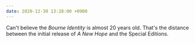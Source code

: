 ```yaml
---
date: 2020-12-30 13:28:00 +0900
---
```


Can't believe the _Bourne Identity_ is almost 20 years old. That's the distance between the initial release of _A New Hope_ and the Special Editions.
